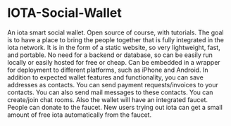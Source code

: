 # IOTA-Social-Wallet

An iota smart social wallet. Open source of course, with tutorials. The goal is to have a place to bring the people together that is fully integrated in the iota network. It is in the form of a static website, so very lightweight, fast, and portable. No need for a backend or database, so can be easily run locally or easily hosted for free or cheap. Can be embedded in a wrapper for deployment to different platforms, such as iPhone and Android. In addition to expected wallet features and functionality, you can save addresses as contacts.  You can send payment requests/invoices to your contacts. You can also send mail messages to these contacts. You can create/join chat rooms. Also the wallet will have an integrated faucet. People can donate to the faucet. New users trying out iota can get a small amount of free iota automatically from the faucet. 
